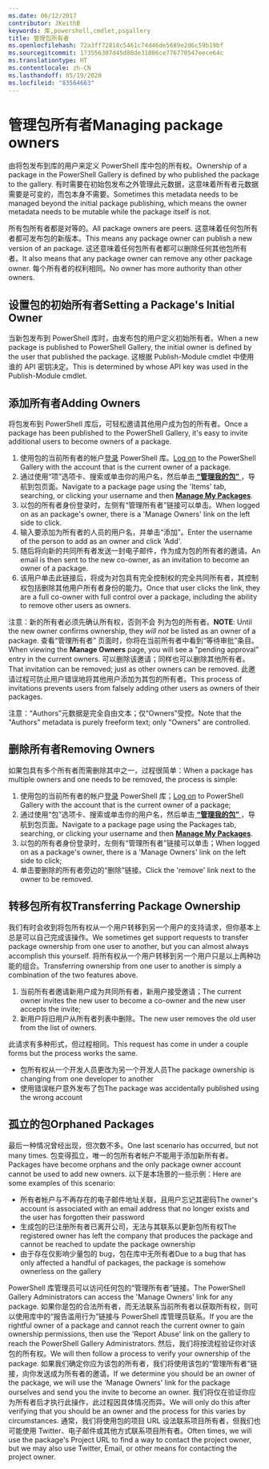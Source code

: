```yaml
---
ms.date: 06/12/2017
contributor: JKeithB
keywords: 库,powershell,cmdlet,psgallery
title: 管理包所有者
ms.openlocfilehash: 72a3ff72818c5461c74d46de5689e2d6c59b19bf
ms.sourcegitcommit: 173556307d45d88de31086ce776770547eece64c
ms.translationtype: HT
ms.contentlocale: zh-CN
ms.lasthandoff: 05/19/2020
ms.locfileid: "83564663"
---
```

# <a name="managing-package-owners"></a><span data-ttu-id="8b1bc-103">管理包所有者</span><span class="sxs-lookup"><span data-stu-id="8b1bc-103">Managing package owners</span></span>

<span data-ttu-id="8b1bc-104">由将包发布到库的用户来定义 PowerShell 库中包的所有权。</span><span class="sxs-lookup"><span data-stu-id="8b1bc-104">Ownership of a package in the PowerShell Gallery is defined by who published the package to the gallery.</span></span>
<span data-ttu-id="8b1bc-105">有时需要在初始包发布之外管理此元数据，这意味着所有者元数据需要是可变的，而包本身不需要。</span><span class="sxs-lookup"><span data-stu-id="8b1bc-105">Sometimes this metadata needs to be managed beyond the initial package publishing, which means the owner metadata needs to be mutable while the package itself is not.</span></span>

<span data-ttu-id="8b1bc-106">所有包所有者都是对等的。</span><span class="sxs-lookup"><span data-stu-id="8b1bc-106">All package owners are peers.</span></span>
<span data-ttu-id="8b1bc-107">这意味着任何包所有者都可发布包的新版本。</span><span class="sxs-lookup"><span data-stu-id="8b1bc-107">This means any package owner can publish a new version of an package.</span></span> <span data-ttu-id="8b1bc-108">这还意味着任何包所有者都可以删除任何其他包所有者。</span><span class="sxs-lookup"><span data-stu-id="8b1bc-108">It also means that any package owner can remove any other package owner.</span></span>
<span data-ttu-id="8b1bc-109">每个所有者的权利相同。</span><span class="sxs-lookup"><span data-stu-id="8b1bc-109">No owner has more authority than other owners.</span></span>

## <a name="setting-a-packages-initial-owner"></a><span data-ttu-id="8b1bc-110">设置包的初始所有者</span><span class="sxs-lookup"><span data-stu-id="8b1bc-110">Setting a Package's Initial Owner</span></span>

<span data-ttu-id="8b1bc-111">当新包发布到 PowerShell 库时，由发布包的用户定义初始所有者。</span><span class="sxs-lookup"><span data-stu-id="8b1bc-111">When a new package is published to PowerShell Gallery, the initial owner is defined by the user that published the package.</span></span> <span data-ttu-id="8b1bc-112">这根据 Publish-Module cmdlet 中使用谁的 API 密钥决定。</span><span class="sxs-lookup"><span data-stu-id="8b1bc-112">This is determined by whose API key was used in the Publish-Module cmdlet.</span></span>

## <a name="adding-owners"></a><span data-ttu-id="8b1bc-113">添加所有者</span><span class="sxs-lookup"><span data-stu-id="8b1bc-113">Adding Owners</span></span>

<span data-ttu-id="8b1bc-114">将包发布到 PowerShell 库后，可轻松邀请其他用户成为包的所有者。</span><span class="sxs-lookup"><span data-stu-id="8b1bc-114">Once a package has been published to the PowerShell Gallery, it's easy to invite additional users to become owners of a package.</span></span>

1. <span data-ttu-id="8b1bc-115">使用包的当前所有者的帐户[登录](https://powershellgallery.com/users/account/LogOn) PowerShell 库。</span><span class="sxs-lookup"><span data-stu-id="8b1bc-115">[Log on](https://powershellgallery.com/users/account/LogOn) to the PowerShell Gallery with the account that is the current owner of a package.</span></span>
2. <span data-ttu-id="8b1bc-116">通过使用“项”选项卡、搜索或单击你的用户名，然后单击[ **“管理我的包”** ](https://www.powershellgallery.com/account/Packages)，导航到包页面。</span><span class="sxs-lookup"><span data-stu-id="8b1bc-116">Navigate to a package page using the 'Items' tab, searching, or clicking your username and then [**Manage My Packages**](https://www.powershellgallery.com/account/Packages).</span></span>
3. <span data-ttu-id="8b1bc-117">以包的所有者身份登录时，左侧有“管理所有者”链接可以单击。</span><span class="sxs-lookup"><span data-stu-id="8b1bc-117">When logged on as an package's owner, there is a 'Manage Owners' link on the left side to click.</span></span>
4. <span data-ttu-id="8b1bc-118">输入要添加为所有者的人员的用户名，并单击“添加”。</span><span class="sxs-lookup"><span data-stu-id="8b1bc-118">Enter the username of the person to add as an owner and click 'Add'.</span></span>
5. <span data-ttu-id="8b1bc-119">随后将向新的共同所有者发送一封电子邮件，作为成为包的所有者的邀请。</span><span class="sxs-lookup"><span data-stu-id="8b1bc-119">An email is then sent to the new co-owner, as an invitation to become an owner of a package.</span></span>
6. <span data-ttu-id="8b1bc-120">该用户单击此链接后，将成为对包具有完全控制权的完全共同所有者，其控制权包括删除其他用户所有者身份的能力。</span><span class="sxs-lookup"><span data-stu-id="8b1bc-120">Once that user clicks the link, they are a full co-owner with full control over a package, including the ability to remove other users as owners.</span></span>

<span data-ttu-id="8b1bc-121"> 注意：新的所有者必须先确认所有权，否则不会  列为包的所有者。</span><span class="sxs-lookup"><span data-stu-id="8b1bc-121">**NOTE**: Until the new owner confirms ownership, they *will not* be listed as an owner of a package.</span></span>
<span data-ttu-id="8b1bc-122">查看“管理所有者”  页面时，你将在当前所有者中看到“等待审批”条目。</span><span class="sxs-lookup"><span data-stu-id="8b1bc-122">When viewing the **Manage Owners** page, you will see a "pending approval" entry in the current owners.</span></span>
<span data-ttu-id="8b1bc-123">可以删除该邀请；同样也可以删除其他所有者。</span><span class="sxs-lookup"><span data-stu-id="8b1bc-123">That invitation can be removed; just as other owners can be removed.</span></span>
<span data-ttu-id="8b1bc-124">此邀请过程可防止用户错误地将其他用户添加为其包的所有者。</span><span class="sxs-lookup"><span data-stu-id="8b1bc-124">This process of invitations prevents users from falsely adding other users as owners of their packages.</span></span>

<span data-ttu-id="8b1bc-125">注意：“Authors”元数据是完全自由文本；仅“Owners”受控。</span><span class="sxs-lookup"><span data-stu-id="8b1bc-125">Note that the "Authors" metadata is purely freeform text; only "Owners" are controlled.</span></span>

## <a name="removing-owners"></a><span data-ttu-id="8b1bc-126">删除所有者</span><span class="sxs-lookup"><span data-stu-id="8b1bc-126">Removing Owners</span></span>

<span data-ttu-id="8b1bc-127">如果包具有多个所有者而需删除其中之一，过程很简单：</span><span class="sxs-lookup"><span data-stu-id="8b1bc-127">When a package has multiple owners and one needs to be removed, the process is simple:</span></span>

1. <span data-ttu-id="8b1bc-128">使用包的当前所有者的帐户[登录](https://powershellgallery.com/users/account/LogOn) PowerShell 库；</span><span class="sxs-lookup"><span data-stu-id="8b1bc-128">[Log on](https://powershellgallery.com/users/account/LogOn) to PowerShell Gallery with the account that is the current owner of a package;</span></span>
2. <span data-ttu-id="8b1bc-129">通过使用“包”选项卡、搜索或单击你的用户名，然后单击[ **“管理我的包”** ](https://www.powershellgallery.com/account/Packages)，导航到包页面。</span><span class="sxs-lookup"><span data-stu-id="8b1bc-129">Navigate to a package page using the Packages tab, searching, or clicking your username and then [**Manage My Packages**](https://www.powershellgallery.com/account/Packages).</span></span>
3. <span data-ttu-id="8b1bc-130">以包的所有者身份登录时，左侧有“管理所有者”链接可以单击；</span><span class="sxs-lookup"><span data-stu-id="8b1bc-130">When logged on as a package's owner, there is a 'Manage Owners' link on the left side to click;</span></span>
4. <span data-ttu-id="8b1bc-131">单击要删除的所有者旁边的“删除”链接。</span><span class="sxs-lookup"><span data-stu-id="8b1bc-131">Click the 'remove' link next to the owner to be removed.</span></span>

## <a name="transferring-package-ownership"></a><span data-ttu-id="8b1bc-132">转移包所有权</span><span class="sxs-lookup"><span data-stu-id="8b1bc-132">Transferring Package Ownership</span></span>

<span data-ttu-id="8b1bc-133">我们有时会收到将包所有权从一个用户转移到另一个用户的支持请求，但你基本上总是可以自己完成该操作。</span><span class="sxs-lookup"><span data-stu-id="8b1bc-133">We sometimes get support requests to transfer package ownership from one user to another, but you can almost always accomplish this yourself.</span></span>
<span data-ttu-id="8b1bc-134">将所有权从一个用户转移到另一个用户只是以上两种功能的组合。</span><span class="sxs-lookup"><span data-stu-id="8b1bc-134">Transferring ownership from one user to another is simply a combination of the two features above.</span></span>

1. <span data-ttu-id="8b1bc-135">当前所有者邀请新用户成为共同所有者，新用户接受邀请；</span><span class="sxs-lookup"><span data-stu-id="8b1bc-135">The current owner invites the new user to become a co-owner and the new user accepts the invite;</span></span>
2. <span data-ttu-id="8b1bc-136">新用户将旧用户从所有者列表中删除。</span><span class="sxs-lookup"><span data-stu-id="8b1bc-136">The new user removes the old user from the list of owners.</span></span>

<span data-ttu-id="8b1bc-137">此请求有多种形式，但过程相同。</span><span class="sxs-lookup"><span data-stu-id="8b1bc-137">This request has come in under a couple forms but the process works the same.</span></span>

- <span data-ttu-id="8b1bc-138">包所有权从一个开发人员更改为另一个开发人员</span><span class="sxs-lookup"><span data-stu-id="8b1bc-138">The package ownership is changing from one developer to another</span></span>
- <span data-ttu-id="8b1bc-139">使用错误帐户意外发布了包</span><span class="sxs-lookup"><span data-stu-id="8b1bc-139">The package was accidentally published using the wrong account</span></span>

## <a name="orphaned-packages"></a><span data-ttu-id="8b1bc-140">孤立的包</span><span class="sxs-lookup"><span data-stu-id="8b1bc-140">Orphaned Packages</span></span>

<span data-ttu-id="8b1bc-141">最后一种情况曾经出现，但次数不多。</span><span class="sxs-lookup"><span data-stu-id="8b1bc-141">One last scenario has occurred, but not many times.</span></span>
<span data-ttu-id="8b1bc-142">包变得孤立，唯一的包所有者帐户不能用于添加新所有者。</span><span class="sxs-lookup"><span data-stu-id="8b1bc-142">Packages have become orphans and the only package owner account cannot be used to add new owners.</span></span>
<span data-ttu-id="8b1bc-143">以下是本场景的一些示例：</span><span class="sxs-lookup"><span data-stu-id="8b1bc-143">Here are some examples of this scenario:</span></span>

- <span data-ttu-id="8b1bc-144">所有者帐户与不再存在的电子邮件地址关联，且用户忘记其密码</span><span class="sxs-lookup"><span data-stu-id="8b1bc-144">The owner's account is associated with an email address that no longer exists and the user has forgotten their password</span></span>
- <span data-ttu-id="8b1bc-145">生成包的已注册所有者已离开公司，无法与其联系以更新包所有权</span><span class="sxs-lookup"><span data-stu-id="8b1bc-145">The registered owner has left the company that produces the package and cannot be reached to update the package ownership</span></span>
- <span data-ttu-id="8b1bc-146">由于存在仅影响少量包的 bug，包在库中无所有者</span><span class="sxs-lookup"><span data-stu-id="8b1bc-146">Due to a bug that has only affected a handful of packages, the package is somehow ownerless on the gallery</span></span>

<span data-ttu-id="8b1bc-147">PowerShell 库管理员可以访问任何包的“管理所有者”链接。</span><span class="sxs-lookup"><span data-stu-id="8b1bc-147">The PowerShell Gallery Administrators can access the 'Manage Owners' link for any package.</span></span>
<span data-ttu-id="8b1bc-148">如果你是包的合法所有者，而无法联系当前所有者以获取所有权，则可以使用库中的“报告滥用行为”链接与 PowerShell 库管理员联系。</span><span class="sxs-lookup"><span data-stu-id="8b1bc-148">If you are the rightful owner of a package and cannot reach the current owner to gain ownership permissions, then use the 'Report Abuse' link on the gallery to reach the PowerShell Gallery Administrators.</span></span>
<span data-ttu-id="8b1bc-149">然后，我们将按流程验证你对该包的所有权。</span><span class="sxs-lookup"><span data-stu-id="8b1bc-149">We will then follow a process to verify your ownership of the package.</span></span>
<span data-ttu-id="8b1bc-150">如果我们确定你应为该包的所有者，我们将使用该包的“管理所有者”链接，向你发送成为所有者的邀请。</span><span class="sxs-lookup"><span data-stu-id="8b1bc-150">If we determine you should be an owner of the package, we will use the 'Manage Owners' link for the package ourselves and send you the invite to become an owner.</span></span>
<span data-ttu-id="8b1bc-151">我们将仅在验证你应为所有者后才执行此操作，此过程因具体情况而异。</span><span class="sxs-lookup"><span data-stu-id="8b1bc-151">We will only do this after verifying that you should be an owner and the process for this varies by circumstances.</span></span>
<span data-ttu-id="8b1bc-152">通常，我们将使用包的项目 URL 设法联系项目所有者，但我们也可能使用 Twitter、电子邮件或其他方式联系项目所有者。</span><span class="sxs-lookup"><span data-stu-id="8b1bc-152">Often times, we will use the package's Project URL to find a way to contact the project owner, but we may also use Twitter, Email, or other means for contacting the project owner.</span></span>
